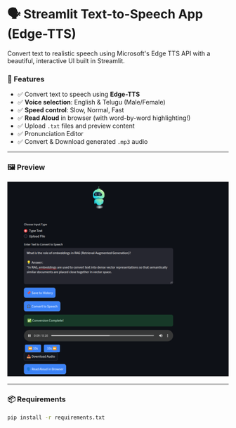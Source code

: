 # 🗣️ Streamlit Text-to-Speech App (Edge-TTS)

Convert text to realistic speech using Microsoft's Edge TTS API with a beautiful, interactive UI built in Streamlit.

### 🚀 Features

- ✅ Convert text to speech using **Edge-TTS**
- ✅ **Voice selection**: English & Telugu (Male/Female)
- ✅ **Speed control**: Slow, Normal, Fast
- ✅ **Read Aloud** in browser (with word-by-word highlighting!)
- ✅ Upload `.txt` files and preview content
- ✅ Pronunciation Editor
- ✅ Convert & Download generated `.mp3` audio


---

### 🖼️ Preview

![Screenshot 1](assets/Screenshot1.png)



---

### 📦 Requirements

```bash
pip install -r requirements.txt
